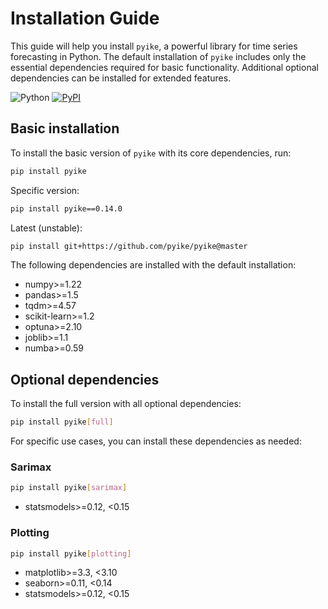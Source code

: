 # Installation Guide

This guide will help you install `pyike`, a powerful library for time series forecasting in Python. The default installation of `pyike` includes only the essential dependencies required for basic functionality. Additional optional dependencies can be installed for extended features.

![Python](https://img.shields.io/badge/python-3.9%20%7C%203.10%20%7C%203.11%20%7C%203.12-blue) [![PyPI](https://img.shields.io/pypi/v/pyike)](https://pypi.org/project/pyike/)

## **Basic installation**

To install the basic version of `pyike` with its core dependencies, run:

```bash
pip install pyike
```

Specific version:

```bash
pip install pyike==0.14.0
```

Latest (unstable):

```bash
pip install git+https://github.com/pyike/pyike@master
```

The following dependencies are installed with the default installation:

+ numpy>=1.22
+ pandas>=1.5
+ tqdm>=4.57
+ scikit-learn>=1.2
+ optuna>=2.10
+ joblib>=1.1
+ numba>=0.59

## **Optional dependencies**

To install the full version with all optional dependencies:

```bash
pip install pyike[full]
```

For specific use cases, you can install these dependencies as needed:

### Sarimax

```bash
pip install pyike[sarimax]
```

+ statsmodels>=0.12, <0.15

### Plotting

```bash
pip install pyike[plotting]
```

+ matplotlib>=3.3, <3.10
+ seaborn>=0.11, <0.14
+ statsmodels>=0.12, <0.15
